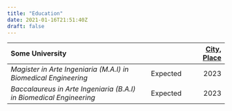 ```yaml
---
title: "Education"
date: 2021-01-16T21:51:40Z
draft: false
---
```



Some University || [City, Place](https://www.google.ie)
:------------------------------------------------------------------ | -------------------------------------------- | ----:
_Magister in Arte Ingeniaria (M.A.I) in Biomedical Engineering_     | &nbsp;&nbsp;&nbsp;Expected&nbsp;&nbsp;&nbsp; | 2023
_Baccalaureus in Arte Ingeniaria (B.A.I) in Biomedical Engineering_ | &nbsp;&nbsp;&nbsp;Expected&nbsp;&nbsp;&nbsp; | 2023


